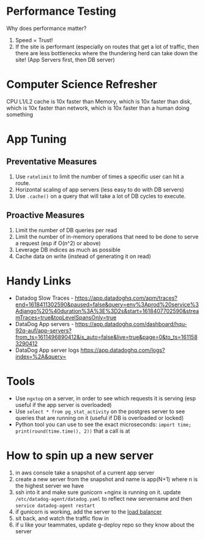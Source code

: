 # Performance Testing

Why does performance matter? 
1. Speed = Trust!
2. If the site is performant (especially on routes that get a lot of traffic, then there are less bottlenecks where the thundering herd can take down the site!  (App Servers first, then DB server)

# Computer Science Refresher

CPU L1/L2 cache is 10x faster than
Memory, which is 10x faster than
disk, which is 10x faster than 
network, which is 10x faster than
a human doing something

# App Tuning

## Preventative Measures

1. Use `ratelimit` to limit the number of times a specific user can hit a route.
2. Horizontal scaling of app servers (less easy to do with DB servers)
3. Use `.cache()` on a query that will take a lot of DB cycles to execute.  

## Proactive Measures

1. Limit the number of DB queries per read
2. Limit the number of in-memory operations that need to be done to serve a request (esp if O(n^2) or above)
3. Leverage DB indices as much as possible
4. Cache data on write (instead of generating it on read)


# Handy Links

- Datadog Slow Traces - https://app.datadoghq.com/apm/traces?end=1618411302590&paused=false&query=env%3Aprod%20service%3Adjango%20%40duration%3A%3E%3D2s&start=1618407702590&streamTraces=true&topLevelSpansOnly=true
- DataDog App servers - https://app.datadoghq.com/dashboard/hqu-92q-auf/app-servers?from_ts=1611496890412&is_auto=false&live=true&page=0&to_ts=1611583290412
- DataDog App server logs https://app.datadoghq.com/logs?index=%2A&query=

# Tools
- Use `ngxtop` on a server, in order to see which requests it is serving (esp useful if the app server is overloaded)
- Use `select * from pg_stat_activity` on the postgres server to see queries that are running on it (useful if DB is overloaded or locked)
- Python tool you can use to see the exact microseconds:  `import time; print(round(time.time(), 2))` that a call is at 

# How to spin up a new server

1. in aws console take a snapshot of a current app server
2. create a new server from the snapshot and name is app(N+1) where n is the highest server we have
3. ssh into it and make sure gunicorn +nginx is running on it.  update `/etc/datadog-agent/datadog.yaml` to reflect new servername and then `service datadog-agent restart`
4. if gunicorn is working, add the server to the [load balancer](https://us-west-2.console.aws.amazon.com/ec2/v2/home?region=us-west-2#TargetGroups:)
5. sit back, and watch the traffic flow in
6. if u like your teammates, update g-deploy repo so they know about the server


